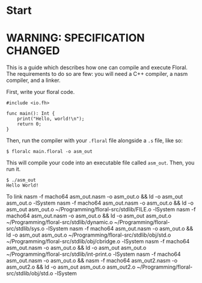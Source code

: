 #  Start
# WARNING: SPECIFICATION CHANGED

This is a guide which describes how one can compile and execute Floral. The requirements to do so are few: you will need a C++ compiler, a nasm compiler, and a linker.

First, write your floral code.

```
#include <io.fh>

func main(): Int {
    print("Hello, world!\n");
    return 0;
}
```

Then, run the compiler with your `.floral` file alongside a `.s` file, like so:

```
$ floralc main.floral -o asm_out
```

This will compile your code into an executable file called `asm_out`. Then, you run it.

```
$ ./asm_out
Hello World!
```

To link
nasm -f macho64 asm_out.nasm -o asm_out.o && ld -o asm_out asm_out.o -lSystem
nasm -f macho64 asm_out.nasm -o asm_out.o && ld -o asm_out asm_out.o ~/Programming/floral-src/stdlib/FILE.o -lSystem
nasm -f macho64 asm_out.nasm -o asm_out.o && ld -o asm_out asm_out.o ~/Programming/floral-src/stdlib/dynamic.o ~/Programming/floral-src/stdlib/sys.o -lSystem
nasm -f macho64 asm_out.nasm -o asm_out.o && ld -o asm_out asm_out.o ~/Programming/floral-src/stdlib/obj/std.o ~/Programming/floral-src/stdlib/obj/cbridge.o -lSystem
nasm -f macho64 asm_out.nasm -o asm_out.o && ld -o asm_out asm_out.o ~/Programming/floral-src/stdlib/int-print.o -lSystem
nasm -f macho64 asm_out.nasm -o asm_out.o && nasm -f macho64 asm_out2.nasm -o asm_out2.o && ld -o asm_out asm_out.o asm_out2.o ~/Programming/floral-src/stdlib/obj/std.o -lSystem
